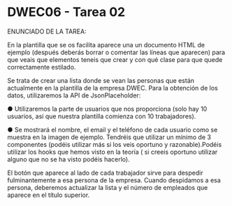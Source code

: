 <h1>DWEC06 - Tarea 02</h1>

ENUNCIADO DE LA TAREA:

En la plantilla que se os facilita aparece una un documento HTML de ejemplo (después deberás borrar o comentar las líneas que aparecen) para que veais que elementos teneis que crear y con qué clase para que quede correctamente estilado.

 Se trata de crear una lista donde se vean las personas que están actualmente en la plantilla de la empresa DWEC. Para la obtención de los datos, utilizaremos la API de JsonPlaceholder:

●	Utilizaremos la parte de usuarios que nos proporciona (solo hay 10 usuarios, así que nuestra plantilla comienza con 10 trabajadores).

●	Se mostrará el nombre, el email y el teléfono de cada usuario como se muestra en la imagen de ejemplo.
Tendréis que utilizar un mínimo de 3 componentes (podéis utilizar más si los veis oportuno y razonable).Podéis utilizar los hooks que hemos visto en la teoría ( si creeis oportuno utilizar alguno que no se ha visto podéis hacerlo).

El botón que aparece al lado de cada trabajador sirve para despedir fulminantemente a esa persona de la empresa. Cuando despidamos a esa persona, deberemos actualizar la lista y el número de empleados que aparece en el título superior.


